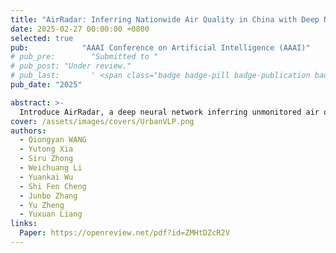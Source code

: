 ```yaml
---
title: "AirRadar: Inferring Nationwide Air Quality in China with Deep Neural Networks"
date: 2025-02-27 00:00:00 +0800
selected: true
pub:            "AAAI Conference on Artificial Intelligence (AAAI)"
# pub_pre:        "Submitted to "
# pub_post: "Under review."
# pub_last:       ' <span class="badge badge-pill badge-publication badge-success">Spotlight</span>'
pub_date: "2025"

abstract: >-
  Introduce AirRadar, a deep neural network inferring unmonitored air quality. It uses learnable mask tokens in two-stage process for feature reconstruction. Validated by a dataset, it outperforms baselines, contributing to air quality monitoring with its design and performance.
cover: /assets/images/covers/UrbanVLP.png
authors:
  - Qiongyan WANG
  - Yutong Xia
  - Siru Zhong
  - Weichuang Li
  - Yuankai Wu
  - Shi Fen Cheng
  - Junbo Zhang
  - Yu Zheng
  - Yuxuan Liang
links:
  Paper: https://openreview.net/pdf?id=ZMHtDZcR2V
---
```

